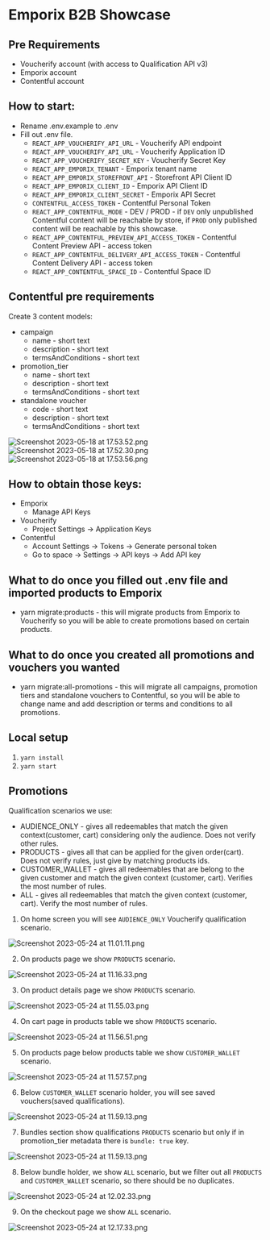 # Emporix B2B Showcase

## Pre Requirements 

- Voucherify account (with access to Qualification API v3)
- Emporix account
- Contentful account

## How to start:

- Rename .env.example to .env 
- Fill out .env file.
  - `REACT_APP_VOUCHERIFY_API_URL` - Voucherify API endpoint
  - `REACT_APP_VOUCHERIFY_API_URL` - Voucherify Application ID
  - `REACT_APP_VOUCHERIFY_SECRET_KEY` - Voucherify Secret Key
  - `REACT_APP_EMPORIX_TENANT` - Emporix tenant name
  - `REACT_APP_EMPORIX_STOREFRONT_API` - Storefront API Client ID
  - `REACT_APP_EMPORIX_CLIENT_ID` - Emporix API Client ID
  - `REACT_APP_EMPORIX_CLIENT_SECRET` - Emporix API Secret
  - `CONTENTFUL_ACCESS_TOKEN` - Contentful Personal Token
  - `REACT_APP_CONTENTFUL_MODE` - DEV / PROD - if `DEV` only unpublished Contentful content will be reachable by store, if `PROD` only published content will be reachable by this showcase.
  - `REACT_APP_CONTENTFUL_PREVIEW_API_ACCESS_TOKEN` - Contentful Content Preview API - access token
  - `REACT_APP_CONTENTFUL_DELIVERY_API_ACCESS_TOKEN` - Contentful Content Delivery API - access token
  - `REACT_APP_CONTENTFUL_SPACE_ID` - Contentful Space ID

## Contentful pre requirements

Create 3 content models:
- campaign
  - name - short text
  - description - short text
  - termsAndConditions - short text
- promotion_tier
  - name - short text
  - description - short text
  - termsAndConditions - short text
- standalone voucher
  - code - short text
  - description - short text
  - termsAndConditions - short text

![Screenshot 2023-05-18 at 17.53.52.png](readme-images%2FScreenshot%202023-05-18%20at%2017.53.52.png)
![Screenshot 2023-05-18 at 17.52.30.png](readme-images%2FScreenshot%202023-05-18%20at%2017.52.30.png)
![Screenshot 2023-05-18 at 17.53.56.png](readme-images%2FScreenshot%202023-05-18%20at%2017.53.56.png)

## How to obtain those keys:

- Emporix
  - Manage API Keys
- Voucherify
  - Project Settings -> Application Keys
- Contentful
  - Account Settings -> Tokens -> Generate personal token
  - Go to space -> Settings -> API keys -> Add API key

## What to do once you filled out .env file and imported products to Emporix

- yarn  migrate:products - this will migrate products from Emporix to Voucherify so you will be able to create promotions based on certain products.

## What to do once you created all promotions and vouchers you wanted

- yarn migrate:all-promotions - this will migrate all campaigns, promotion tiers and standalone vouchers to Contentful, so you will be able to change name and add description or terms and conditions to all promotions.

## Local setup

1. `yarn install`
2. `yarn start`

## Promotions

Qualification scenarios we use:
- AUDIENCE_ONLY - gives all redeemables that match the given context(customer, cart) considering only the audience. Does not verify other rules.
- PRODUCTS - gives all that can be applied for the given order(cart). Does not verify rules, just give by matching products ids.
- CUSTOMER_WALLET - gives all redeemables that are belong to the given customer and match the given context (customer, cart). Verifies the most number of rules.
- ALL - gives all redeemables that match the given context (customer, cart). Verify the most number of rules.

1. On home screen you will see `AUDIENCE_ONLY` Voucherify qualification scenario.

![Screenshot 2023-05-24 at 11.01.11.png](readme-images%2FScreenshot%202023-05-24%20at%2011.01.11.png)

2. On products page we show `PRODUCTS` scenario.

![Screenshot 2023-05-24 at 11.16.33.png](readme-images%2FScreenshot%202023-05-24%20at%2011.16.33.png)

3. On product details page we show `PRODUCTS` scenario.

![Screenshot 2023-05-24 at 11.55.03.png](readme-images%2FScreenshot%202023-05-24%20at%2011.55.03.png)

4. On cart page in products table we show `PRODUCTS` scenario.

![Screenshot 2023-05-24 at 11.56.51.png](readme-images%2FScreenshot%202023-05-24%20at%2011.56.51.png)

5. On products page below products table we show `CUSTOMER_WALLET` scenario.

![Screenshot 2023-05-24 at 11.57.57.png](readme-images%2FScreenshot%202023-05-24%20at%2011.57.57.png)

6. Below `CUSTOMER_WALLET` scenario holder, you will see saved vouchers(saved qualifications).

![Screenshot 2023-05-24 at 11.59.13.png](readme-images%2FScreenshot%202023-05-24%20at%2011.59.13.png)

7. Bundles section show qualifications `PRODUCTS` scenario but only if in promotion_tier metadata there is `bundle: true` key.

![Screenshot 2023-05-24 at 11.59.13.png](readme-images%2FScreenshot%202023-05-24%20at%2011.59.13.png)

8. Below bundle holder, we show `ALL` scenario, but we filter out all `PRODUCTS` and `CUSTOMER_WALLET` scenario, so there should be no duplicates.

![Screenshot 2023-05-24 at 12.02.33.png](readme-images%2FScreenshot%202023-05-24%20at%2012.02.33.png)

9. On the checkout page we show `ALL` scenario.

![Screenshot 2023-05-24 at 12.17.33.png](readme-images%2FScreenshot%202023-05-24%20at%2012.17.33.png)

